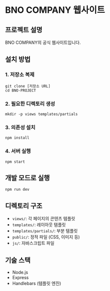 # BNO COMPANY 웹사이트

## 프로젝트 설명
BNO COMPANY의 공식 웹사이트입니다.

## 설치 방법

### 1. 저장소 복제
```
git clone [저장소 URL]
cd BNO-PROJECT
```

### 2. 필요한 디렉토리 생성
```
mkdir -p views templates/partials
```

### 3. 의존성 설치
```
npm install
```

### 4. 서버 실행
```
npm start
```

## 개발 모드로 실행
```
npm run dev
```

## 디렉토리 구조
- `views/`: 각 페이지의 콘텐츠 템플릿
- `templates/`: 레이아웃 템플릿
- `templates/partials/`: 부분 템플릿
- `public/`: 정적 파일 (CSS, 이미지 등)
- `js/`: 자바스크립트 파일

## 기술 스택
- Node.js
- Express
- Handlebars (템플릿 엔진)